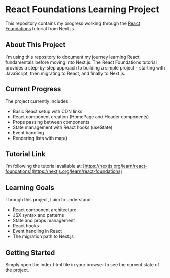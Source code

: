 # React Foundations Learning Project

This repository contains my progress working through the [React Foundations](https://nextjs.org/learn/react-foundations) tutorial from Next.js.

## About This Project

I'm using this repository to document my journey learning React fundamentals before moving into Next.js. The React Foundations tutorial provides a step-by-step approach to building a simple project - starting with JavaScript, then migrating to React, and finally to Next.js.

## Current Progress

The project currently includes:
- Basic React setup with CDN links
- React component creation (HomePage and Header components)
- Props passing between components
- State management with React hooks (useState)
- Event handling
- Rendering lists with map()

## Tutorial Link

I'm following the tutorial available at: [https://nextjs.org/learn/react-foundations](https://nextjs.org/learn/react-foundations)

## Learning Goals

Through this project, I aim to understand:
- React component architecture
- JSX syntax and patterns
- State and props management
- React hooks
- Event handling in React
- The migration path to Next.js

## Getting Started

Simply open the index.html file in your browser to see the current state of the project.
